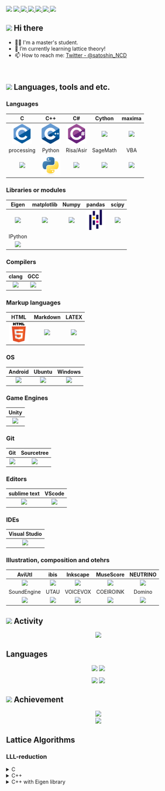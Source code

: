 <p align="left">
	<img height="20" src="https://komarev.com/ghpvc/?username=satoshin-des">
	<a href="https://qiita.com/satoshin_astonish">
		<img heigt="20" src="https://badgen.org/img/qiita/satoshin_astonish/articles?style=flat">
	</a>
	<a href="https://bsky.app/profile/satoshinncd.bsky.social">
		<img height="20" src="https://badgen.org/img/bluesky/satoshinncd.bsky.social/followers?style=flat">
	</a>
	<a href="https://twitter.com/satoshin_NCD">
		<img height="20" src="https://img.shields.io/twitter/follow/satoshin_NCD?style=flat">
	</a>
	<a href="https://youtube.com/channel/UCqayY8k-8araHGWCGkm2AYA">
		<img heght="20" src="https://img.shields.io/youtube/channel/subscribers/UCqayY8k-8araHGWCGkm2AYA?style=flat&color=f00&label=@satoshin_&logo=youtube&logoColor=fff">
	</a>
	<a href="https://github.com/satoshin-des">
		<img height="20" src="https://img.shields.io/github/followers/satoshin-des?label=follow&logo=github&style=flat" />
	</a>
	<a href="https://www.instagram.com/satoshin_math.timei/">
		<img height="20" src="https://img.shields.io/badge/Instagram-E4405F?style=for-the-badge&logo=instagram&logoColor=white&style=flat" />
	</a>
</p>

## <img src="https://media3.giphy.com/media/QZ7FYeH8cmnMQ/giphy.gif?cid=6c09b952yk1iqggtj4hs14qobkgracmntp79wuq7a1ltbg2g&ep=v1_internal_gif_by_id&rid=giphy.gif&ct=g" width="28"> Hi there

- 🧑‍💻 I'm a master's student.
- 🌱 I’m currently learning lattice theory!
- 📫 How to reach me: [Twitter - @satoshin_NCD](https://twitter.com/satoshin_NCD)
<br>


## <img src="https://i0.wp.com/media.tenor.com/DlRZa66A_Q0AAAAM/yuki-nagato-mouse-wave.gif" width="28"> Languages, tools and etc.
### Languages

|C|C++|C#|Cython|maxima|
|:--:|:--:|:--:|:--:|:--:|
|<img src="https://raw.githubusercontent.com/devicons/devicon/master/icons/c/c-original.svg" width="55">|<img src="https://raw.githubusercontent.com/devicons/devicon/master/icons/cplusplus/cplusplus-original.svg" width="55">|<img src="https://raw.githubusercontent.com/devicons/devicon/master/icons/csharp/csharp-original.svg" width="55">|<img src="https://www.svgrepo.com/show/373544/cython.svg" width="55">|<img src="https://upload.wikimedia.org/wikipedia/commons/4/4a/Maxima-new.svg" width="55">|
|processing|Python|Risa/Asir|SageMath|VBA|
|<img src="https://upload.wikimedia.org/wikipedia/commons/c/cb/Processing_2021_logo.svg" width="55">|<img src="https://raw.githubusercontent.com/devicons/devicon/master/icons/python/python-original.svg" width="55">|<img src="http://www.math.kobe-u.ac.jp/Asir/hopo_std.jpg" width="55">|<img src="https://avatars.githubusercontent.com/u/982721?s=200&v=4" width="55">|<img src="https://www.svgrepo.com/show/374159/vba.svg" width="55">|

### Libraries or modules
|Eigen|matplotlib|Numpy|pandas|scipy|
|:--:|:--:|:--:|:--:|:--:|
|<img src="https://livedoor.blogimg.jp/tek_nishi/imgs/9/f/9ff5f91d.png" width="55">|<img src="https://upload.wikimedia.org/wikipedia/commons/0/01/Created_with_Matplotlib-logo.svg" width="55">|<img src="https://cdn.worldvectorlogo.com/logos/numpy-1.svg" width="55">|<img src="https://raw.githubusercontent.com/devicons/devicon/2ae2a900d2f041da66e950e4d48052658d850630/icons/pandas/pandas-original.svg" width="55">|<img src="https://upload.wikimedia.org/wikipedia/commons/b/b2/SCIPY_2.svg" width="55">|
|IPython|||||
|<img src="https://banner2.cleanpng.com/20180629/fxo/kisspng-ipython-jupyter-shell-computer-software-bisht-5b3617c07b2788.1439156715302716805045.jpg" width="55">|||||

### Compilers
|clang|GCC|
|:--:|:--:|
|<img src="https://upload.wikimedia.org/wikipedia/uk/c/cb/LLVM_Logo.png" width="55">|<img src="https://upload.wikimedia.org/wikipedia/commons/a/af/GNU_Compiler_Collection_logo.svg" width="55">|

### Markup languages
|HTML|Markdown|LATEX|
|:--:|:--:|:--:|
|<img src="https://raw.githubusercontent.com/devicons/devicon/master/icons/html5/html5-original-wordmark.svg" width="55">|<img src="https://www.svgrepo.com/show/349446/markdown.svg" width="55">|<img src="https://cdn.worldvectorlogo.com/logos/latex.svg" width="55">|

### OS
|Android|Ubuntu|Windows|
|:--:|:--:|:--:|
|<img src="https://upload.wikimedia.org/wikipedia/commons/6/64/Android_logo_2019_%28stacked%29.svg" width="55">|<img src="https://upload.wikimedia.org/wikipedia/commons/9/9e/UbuntuCoF.svg" width="55">|<img src="https://upload.wikimedia.org/wikipedia/commons/8/87/Windows_logo_-_2021.svg" width="55">|

### Game Engines
|Unity|
|:--:|
|<img src="https://uxwing.com/wp-content/themes/uxwing/download/brands-and-social-media/unity-game-engine-icon.png" width="55">|

### Git
|Git|Sourcetree|
|:--:|:--:|
|<img src="https://www.vectorlogo.zone/logos/git-scm/git-scm-icon.svg" width="55">|<img src="https://cdn.worldvectorlogo.com/logos/sourcetree-1.svg" width="55">|

### Editors
|sublime text|VScode|
|:--:|:--:|
|<img src="https://upload.wikimedia.org/wikipedia/commons/7/79/Breezeicons-apps-48-sublime-text.svg" width="55">|<img src="https://seeklogo.com/images/V/visual-studio-code-logo-449D71944F-seeklogo.com.png" width="55">|

### IDEs
|Visual Studio|
|:--:|
|<img src="https://upload.wikimedia.org/wikipedia/commons/2/2c/Visual_Studio_Icon_2022.svg" width="55">|

### Illustration, composition and otehrs
|AviUtl|ibis|Inkscape|MuseScore|NEUTRINO|
|:--:|:--:|:--:|:--:|:--:|
|<img src="https://upload.wikimedia.org/wikipedia/commons/d/d6/AviUtl_icon.png" width="55">|<img src="https://static.wikia.nocookie.net/logopedia/images/2/29/IbisPaint_X_%28App_Icon%29.png/revision/latest?cb=20220627212236" width="55">|<img src="https://upload.wikimedia.org/wikipedia/commons/0/0d/Inkscape_Logo.svg" width="55">|<img src="https://upload.wikimedia.org/wikipedia/commons/a/a7/MuseScore_Icon.svg" width="55">|<img src="https://studio-neutrino.com/wp-content/uploads/2021/02/icon-300x300.png" width="55">|
|SoundEngine|UTAU|VOICEVOX|COEIROINK|Domino|
|<img src="https://for-money.com/wp-content/uploads/2018/11/1-2.jpg.webp" width="55">|<img src="https://upload.wikimedia.org/wikipedia/commons/a/aa/Utau_logo_large.png" width="55">|<img src="https://pbs.twimg.com/profile_images/1467890929365557248/Hk0-nRou_400x400.png" width="55">|<img src="https://coeiroink.com/images/top/coeiroink-logo.png" width="70">|<img src="https://freesoft-media.com/wp-content/uploads/2023/10/domino-150x150.png" width="55">|

## <img src="https://64.media.tumblr.com/cd80262a2cc28ad62ff56d656405cfd4/tumblr_mrkp9abGcZ1sq9yswo1_500.gif" width="32"> Activity

<p align="center">
	<img src="http://github-profile-summary-cards.vercel.app/api/cards/profile-details?username=satoshin-des&theme=radical">
</p>

## Languages
<p align="center">
	<img src="https://github-readme-stats.vercel.app/api/top-langs/?username=satoshin-des&exclude_repo=github-readme-stats,satoshin-des.github.io&theme=radical">
	<img src="https://github-readme-stats.vercel.app/api/top-langs/?username=satoshin-des&layout=donut-vertical&theme=radical">
</p>

<p align="center">
	<img src="http://github-profile-summary-cards.vercel.app/api/cards/repos-per-language?username=satoshin-des&theme=radical">
	<img src="http://github-profile-summary-cards.vercel.app/api/cards/most-commit-language?username=satoshin-des&theme=radical">
</p>

## <img src="https://media1.tenor.com/m/m-54GeV7oQQAAAAC/bocchi-bocchi-the-rock.gif" width="28"> Achievement

<p align="center">
	<img src="https://github-readme-stats.vercel.app/api?username=satoshin-des&show_icons=true&theme=radical">
	<br>
	<img src="https://github-profile-trophy.vercel.app/?username=satoshin-des&theme=flat&column=3">
</p>


## Lattice Algorithms

### LLL-reduction

<details>
  <summary>C</summary>
  
```C
#include <stdio.h>
#include <stdlib.h>
#include <math.h>

/* inner product */
double dot_dbl_dbl(double *x, double *y, const int n){
    double s = 0.0;
    for(int i = 0; i < n; ++i) s += x[i] * y[i];
    return s;
}
double dot_int_dbl(int *x, double *y, const int n){
    double s = 0.0;
    for(int i = 0; i < n; ++i) s += y[i] * x[i];
    return s;
}


/* Gram-Schmidt's method */
void GSO(int **b, double *B, double **mu, const int n, const int m){
    int i, j, k;
    double t, s, **GSOb;
    GSOb = (double **)malloc(n * sizeof(double *));
    for(i = 0; i < n; ++i) GSOb[i] = (double *)malloc(m * sizeof(double));

    for(i = 0; i < n; ++i){
        mu[i][i] = 1.0;
        for(j = 0; j < m; ++j) GSOb[i][j] = b[i][j];
        for(j = 0; j < i; ++j){
            mu[i][j] = dot_int_dbl(b[i], GSOb[j], m) / dot_dbl_dbl(GSOb[j], GSOb[j], m);
            for(k = 0; k < m; ++k) GSOb[i][k] -= mu[i][j] * GSOb[j][k];
        }
        B[i] = dot_dbl_dbl(GSOb[i], GSOb[i], m);
    }
}


/* size-reduction */
void SizeReduce(int **b, double **mu, const int i, const int j, const int m){
    int k;
    if(mu[i][j] > 0.5 || mu[i][j] < -0.5){
        const int q = round(mu[i][j]);
        for(k = 0; k < m; ++k) b[i][k] -= q * b[j][k];
        for(k = 0; k <= j; ++k) mu[i][k] -= mu[j][k] * q;
    }
}

/* LLL-reduction */
void LLLReduce(int **b, const double d, const int n, const int m){
    int j, i, h;
    double **mu, *B, nu, BB, C, t;
    mu = (double **)malloc(n * sizeof(double *));
    B = (double *)malloc(n * sizeof(double));
    for(i = 0; i < n; ++i) mu[i] = (double *)malloc(n * sizeof(double));
    GSO(b, B, mu, n, m);

    int tmp;
    for(int k = 1; k < n;){
        h = k - 1;
        for(j = h; j > -1; --j) SizeReduce(b, mu, k, j, m);

        if(k > 0 && B[k] < (d - mu[k][h] * mu[k][h]) * B[h]){
            for(i = 0; i < m; ++i){tmp = b[h][i]; b[h][i] = b[k][i]; b[k][i] = tmp;}
            
            nu = mu[k][k - 1]; BB = B[k] + nu * nu * B[k - 1]; C = 1.0 / BB;
            mu[k][k - 1] = nu * B[k - 1] * C; B[k] *= B[k - 1] * C; B[k - 1] = BB;

            for(i = 0; i <= k - 2; ++i){
                t = mu[k - 1][i]; mu[k - 1][i] = mu[k][i]; mu[k][i] = t;
            }
            for(i = k + 1; i < n; ++i){
                t = mu[i][k]; mu[i][k] = mu[i][k - 1] - nu * t;
                mu[i][k - 1] = t + mu[k][k - 1] * mu[i][k];
            }
            
            k = h;
        }else ++k;
    }
}

```
</details>

<details>
  <summary>C++</summary>
  
```C++
#include <iostream>
#include <vector>
#include <tuple>

/* inner product */
double dot(const std::vector<int> x, const std::vector<double> y){
	double z = 0.0;
	const int n = x.size();
	for(int i = 0; i < n; ++i) z += x.at(i) * y.at(i);
	return z;
}
double dot(const std::vector<double> x, const std::vector<double> y){
	double z = 0.0;
	const int n = x.size();
	for(int i = 0; i < n; ++i) z += x.at(i) * y.at(i);
	return z;
}
double dot(const std::vector<int> x, const std::vector<int> y){
	double z = 0.0;
	const int n = x.size();
	for(int i = 0; i < n; ++i) z += x.at(i) * y.at(i);
	return z;
}


/* Gram-Schmidt's method */
std::tuple<std::vector<double>, std::vector<std::vector<double>>> Gram_Schmidt_squared(const std::vector<std::vector<int>> b){
	const int n = b.size(), m = b.at(0).size(); int i, j, k;
    std::vector<double> B(n);
	std::vector<std::vector<double>> GSOb(n, std::vector<double>(m)), mu(n, std::vector<double>(n));
	for(i = 0; i < n; ++i){
		mu.at(i).at(i)= 1.0;
		for(j = 0; j < m; ++j) GSOb.at(i).at(j) = b.at(i).at(j);
		for(j = 0; j < i; ++j){
			mu.at(i).at(j) = dot(b.at(i), GSOb.at(j)) / dot(GSOb.at(j), GSOb.at(j));
			for(k = 0; k < m; ++k) GSOb.at(i).at(k) -= mu.at(i).at(j) * GSOb.at(j).at(k);
		}
        B.at(i) = dot(GSOb.at(i), GSOb.at(i));
	}
	return std::forward_as_tuple(B, mu);
}


/* size-reduction */
void SizeReduce(std::vector<std::vector<int>>& b, std::vector<std::vector<double>>& mu, const int i, const int j){
	int q;
	const int m = b.at(0).size();
	if(mu.at(i).at(j) > 0.5 || mu.at(i).at(j) < -0.5){
		q = round(mu.at(i).at(j));
		for(int k = 0; k < m; ++k) b.at(i).at(k) -= q * b.at(j).at(k);
		for(int k = 0; k <= j; ++k) mu.at(i).at(k) -= mu.at(j).at(k) * q;
	}
}


/* LLL-reduction */
void LLLReduce(std::vector<std::vector<int>>& b, const float d = 0.99){
	const int n = b.size(), m = b.at(0).size(); int j, i, h;
	double t, nu, BB, C;
	std::vector<std::vector<double>> mu;
	std::vector<double> B; std::tie(B, mu) = Gram_Schmidt_squared(b);
	int tmp;
	for(int k = 1; k < n;){
		h = k - 1;

		for(j = h; j > -1; --j) SizeReduce(b, mu, k, j);

		//Checks if the lattice basis matrix b satisfies Lovasz condition.
		if(k > 0 && B.at(k) < (d - mu.at(k).at(h) * mu.at(k).at(h)) * B.at(h)){
			for(i = 0; i < m; ++i){tmp = b.at(h).at(i); b.at(h).at(i) = b.at(k).at(i); b.at(k).at(i) = tmp;}

			nu = mu.at(k).at(h); BB = B.at(k) + nu * nu * B.at(h); C = 1.0 / BB;
            mu.at(k).at(h) = nu * B.at(h) * C; B[k] *= B.at(h) * C; B.at(h) = BB;

            for(i = 0; i <= k - 2; ++i){
                t = mu.at(h).at(i); mu.at(h).at(i) = mu.at(k).at(i); mu.at(k).at(i) = t;
            }
            for(i = k + 1; i < n; ++i){
                t = mu.at(i).at(k); mu.at(i).at(k) = mu.at(i).at(h) - nu * t;
                mu.at(i).at(h) = t + mu.at(k).at(h) * mu.at(i).at(k);
            }

			--k;
		}else ++k;
	}
}


```
</details>

<details>
  <summary>C++ with Eigen library</summary>

```C++
#include <iostream>
#include <eigen3/Eigen/Dense>

/* Gram-Schmidt's method */
void GSO(const Eigen::MatrixXi b, Eigen::VectorXd& B, Eigen::MatrixXd& mu, const int n, const int m){
    int j;
    Eigen::MatrixXd GSOb(n, m);

    for(int i = 0; i < n; ++i){
        mu.coeffRef(i, i) = 1.0;
        GSOb.row(i) = b.row(i).cast<double>();
        for(j = 0; j < i; ++j){
            mu.coeffRef(i, j) = b.row(i).cast<double>().dot(GSOb.row(j)) / GSOb.row(j).dot(GSOb.row(j));
            GSOb.row(i) -= mu.coeff(i, j) * GSOb.row(j);
        }
        B.coeffRef(i) = GSOb.row(i).dot(GSOb.row(i));
    }
}

/* size-reduction */
void SizeReduce(Eigen::MatrixXi& b, Eigen::MatrixXd& mu, const int i, const int j, const int m){
    if(mu.coeff(i, j) > 0.5 || mu.coeff(i, j) < -0.5){
        const int q = round(mu.coeff(i, j));
        b.row(i) -= q * b.row(j);
        mu.row(i).head(j + 1) -= (double)q * mu.row(j).head(j + 1);
    }
}

/* LLL-reduction */
void LLLReduce(Eigen::MatrixXi& b, const long double d, const int n, const int m){
    double nu, BB, C, t;
    Eigen::VectorXd B(n), logB(n);
    Eigen::MatrixXd mu(n, n);
    GSO(b, B, mu, n, m);
    
    for(int k = 1, j, i, k1; k < n;){
        k1 = k - 1;
        for(j = k1; j > -1; --j) SizeReduce(b, mu, k, j, m);

        if(k > 0 && B.coeff(k) < (d - mu.coeff(k, k1) * mu.coeff(k, k1)) * B.coeff(k1)){
            b.row(k).swap(b.row(k1));
            
            nu = mu.coeff(k, k1); BB = B.coeff(k) + nu * nu * B.coeff(k1); C = 1.0 / BB;
            mu.coeffRef(k, k1) = nu * B.coeff(k1) * C;
            B.coeffRef(k) *= B.coeff(k1) * C; B.coeffRef(k1) = BB;

            mu.row(k1).head(k - 1).swap(mu.row(k).head(k - 1));
            for(i = k + 1; i < n; ++i){
                t = mu.coeff(i, k); mu.coeffRef(i, k) = mu.coeff(i, k1) - nu * t;
                mu.coeffRef(i, k1) = t + mu.coeff(k, k1) * mu.coeff(i, k);
            }
            
            k = k1;
        }else ++k;
    }
}

```
</details>

<!--
This repository is a ✨ _special_ ✨ repository because its `README.md` (this file) appears on your GitHub profile.

Here are some ideas to get you started:

- 🔭 I’m currently working on ...
- 🌱 I’m currently learning ...
- 👯 I’m looking to collaborate on ...
- 🤔 I’m looking for help with ...
- 💬 Ask me about ...
- 📫 How to reach me: ...
- 😄 Pronouns: ...
- ⚡ Fun fact: ...
-->

